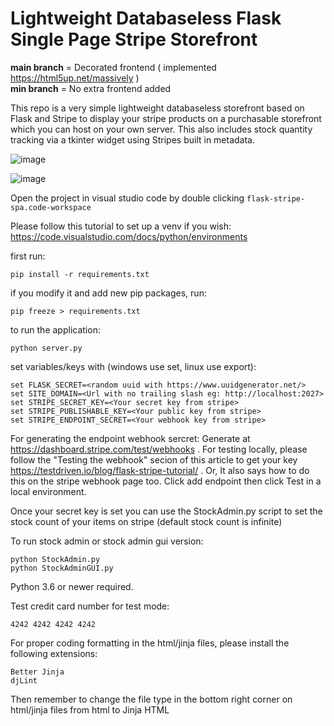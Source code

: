 # Lightweight Databaseless Flask Single Page Stripe Storefront

**main branch** = Decorated frontend ( implemented https://html5up.net/massively  )<br>
**min branch** = No extra frontend added<br>

This repo is a very simple lightweight databaseless storefront based on Flask and Stripe to display your stripe products on a purchasable storefront which you can host on your own server. This also includes stock quantity tracking via a tkinter widget using Stripes built in metadata.

![image](https://github.com/user-attachments/assets/755f3a95-3bdf-4b4f-87ec-10fe04133647)

![image](https://github.com/user-attachments/assets/684d72e8-a303-4937-ae00-3cacb3cff0be)


Open the project in visual studio code by double clicking `flask-stripe-spa.code-workspace`

Please follow this tutorial to set up a venv if you wish: https://code.visualstudio.com/docs/python/environments

first run:

```
pip install -r requirements.txt
```

if you modify it and add new pip packages, run:

```
pip freeze > requirements.txt
```

to run the application:

```
python server.py
```

set variables/keys with (windows use set, linux use export):

```
set FLASK_SECRET=<random uuid with https://www.uuidgenerator.net/>
set SITE_DOMAIN=<Url with no trailing slash eg: http://localhost:2027>
set STRIPE_SECRET_KEY=<Your secret key from stripe>
set STRIPE_PUBLISHABLE_KEY=<Your public key from stripe>
set STRIPE_ENDPOINT_SECRET=<Your webhook key from stripe>
```

For generating the endpoint webhook sercret: Generate at https://dashboard.stripe.com/test/webhooks . For testing locally, please follow the "Testing the webhook" secion of this article to get your key https://testdriven.io/blog/flask-stripe-tutorial/ . Or, It also says how to do this on the stripe webhook page too. Click add endpoint then click Test in a local environment.

Once your secret key is set you can use the StockAdmin.py script to set the stock count of your items on stripe (default stock count is infinite)

To run stock admin or stock admin gui version:

```
python StockAdmin.py
python StockAdminGUI.py
```

Python 3.6 or newer required.

Test credit card number for test mode:

```
4242 4242 4242 4242
```

For proper coding formatting in the html/jinja files, please install the following extensions:

```
Better Jinja
djLint
```

Then remember to change the file type in the bottom right corner on html/jinja files from html to Jinja HTML
